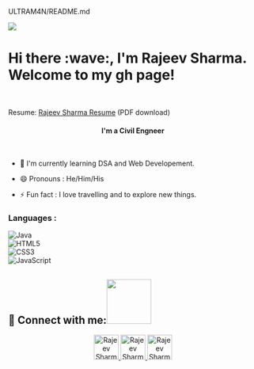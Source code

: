 ULTRAM4N/README.md
<p align="left"><img src = "https://ardas-it.com/uploads/images/blogs/giph.gif" &auto=format&fit=crop&w=975&h=300&q=80"><br>
 




<h1 align ="left" boldness="lighter"> Hi there :wave:, I'm Rajeev Sharma. Welcome to my gh page! <br>  </h1> <br>
  
Resume:  [Rajeev Sharma Resume](https://bit.ly/3ao5cIQ) (PDF download)<br>


<h4 align="center">I'm a Civil Engneer </h4><br>


                                                      
- :seedling:   I'm currently learning DSA and Web Developement. <br>
  
- :smile: Pronouns : He/Him/His<br>

- :zap: Fun fact : I love travelling and to explore new things.<br>

### Languages :<br>

![Java](https://img.shields.io/badge/Java-ED8B00?style=for-the-badge&logo=java&logoColor=white)<br>
![HTML5](https://img.shields.io/badge/HTML5-E34F26?style=for-the-badge&logo=html5&logoColor=white)<br>
![CSS3](https://img.shields.io/badge/CSS3-1572B6?style=for-the-badge&logo=css3&logoColor=white)<br>
![JavaScript](https://img.shields.io/badge/-JavaScript-black?style=flat-square&logo=javascript)<br>

## 🔎 Connect with me:<img width="90px" src="https://media0.giphy.com/media/xT9DPIlGnuHpr2yObu/giphy.gif?cid=ecf05e47hl94uua4z5o5p2ottqtjc7a8nwvevdko5s579lrb&rid=giphy.gif&ct=g" />
<p align="center">
<a href ="https://www.linkedin.com/in/rajeevsh307"><img width="auto" height="50"  src="https://static.adweek.com/adweek.com-prod/wp-content/uploads/2019/06/LI-bug-CONTENT-2019.jpg" alt="Rajeev Sharma"> </a>
<a href="https://twitter.com/RAjeev_307"><img width="auto" height="50" src="https://th.bing.com/th/id/R.4fd5bc151d032f2e16b92f032ae6fb02?rik=ReJQix%2fYrKgeXw&riu=http%3a%2f%2flogok.org%2fwp-content%2fuploads%2f2014%2f08%2fTwitter-logo-bird_logo_2012.png&ehk=%2fm%2fj3zBDsMNBXd4I77UkMaA%2bUg%2b6uE%2fBIUXoHnbw7SU%3d&risl=&pid=ImgRaw&r=0" alt="Rajeev Sharma"> </a>
<a href ="https://www.hackerrank.com/rajeevsh2916"><img width="auto" height="50"  src="https://cdn.cybrhome.com/media/website/live/icon/icon_hackerrank.com_2fa4f2.png" alt="Rajeev Sharma"> </a>
</p><br>
  
<!--
**ULTRAM4N** is a ✨ _special_ ✨ repository because its `README.md` (this file) appears on your GitHub profile.
 
Here are some ideas to get you started:
 
- 🔭 I'm currently working on ...
- 🌱 I'm currently learning ...
- 👯 I'm looking to collaborate on ...
- 🤔 I'm looking for help with ...
- 💬 Ask me about ...
- 📫 How to reach me: ...
- 😄 Pronouns: ...
- ⚡ Fun fact: ...
-->











